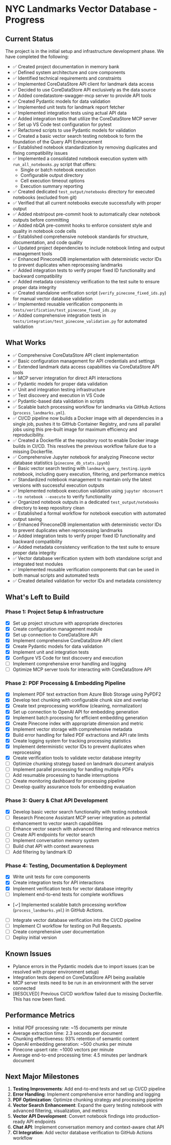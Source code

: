 # NYC Landmarks Vector Database - Progress

## Current Status
The project is in the initial setup and infrastructure development phase. We have completed the following:

- ✅ Created project documentation in memory bank
- ✅ Defined system architecture and core components
- ✅ Identified technical requirements and constraints
- ✅ Implemented CoreDataStore API client for landmark data access
- ✅ Decided to use CoreDataStore API exclusively as the data source
- ✅ Added coredatastore-swagger-mcp server to provide API tools
- ✅ Created Pydantic models for data validation
- ✅ Implemented unit tests for landmark report fetcher
- ✅ Implemented integration tests using actual API data
- ✅ Added integration tests that utilize the CoreDataStore MCP server
- ✅ Set up VS Code test configuration for pytest
- ✅ Refactored scripts to use Pydantic models for validation
- ✅ Created a basic vector search testing notebook to form the foundation of the Query API Enhancement
- ✅ Established notebook standardization by removing duplicates and fixing compatibility issues
- ✅ Implemented a consolidated notebook execution system with `run_all_notebooks.py` script that offers:
  - Single or batch notebook execution
  - Configurable output directory
  - Cell execution timeout options
  - Execution summary reporting
- ✅ Created dedicated `test_output/notebooks` directory for executed notebooks (excluded from git)
- ✅ Verified that all current notebooks execute successfully with proper output
- ✅ Added nbstripout pre-commit hook to automatically clear notebook outputs before committing
- ✅ Added nbQA pre-commit hooks to enforce consistent style and quality in notebook code cells
- ✅ Established comprehensive notebook standards for structure, documentation, and code quality
- ✅ Updated project dependencies to include notebook linting and output management tools
- ✅ Enhanced PineconeDB implementation with deterministic vector IDs to prevent duplicates when reprocessing landmarks
- ✅ Added integration tests to verify proper fixed ID functionality and backward compatibility
- ✅ Added metadata consistency verification to the test suite to ensure proper data integrity
- ✅ Created standalone verification script (`verify_pinecone_fixed_ids.py`) for manual vector database validation
- ✅ Implemented reusable verification components in `tests/verification/test_pinecone_fixed_ids.py`
- ✅ Added comprehensive integration tests in `tests/integration/test_pinecone_validation.py` for automated validation

## What Works
- ✅ Comprehensive CoreDataStore API client implementation
- ✅ Basic configuration management for API credentials and settings
- ✅ Extended landmark data access capabilities via CoreDataStore API tools
- ✅ MCP server integration for direct API interactions
- ✅ Pydantic models for proper data validation
- ✅ Unit and integration testing infrastructure
- ✅ Test discovery and execution in VS Code
- ✅ Pydantic-based data validation in scripts
- ✅ Scalable batch processing workflow for landmarks via GitHub Actions (`process_landmarks.yml`).
- ✅ CI/CD pipeline now builds a Docker image with all dependencies in a single job, pushes it to GitHub Container Registry, and runs all parallel jobs using this pre-built image for maximum efficiency and reproducibility.
- ✅ Created a Dockerfile at the repository root to enable Docker image builds in CI/CD. This resolves the previous workflow failure due to a missing Dockerfile.
- ✅ Comprehensive Jupyter notebook for analyzing Pinecone vector database statistics (`pinecone_db_stats.ipynb`)
- ✅ Basic vector search testing with `landmark_query_testing.ipynb` notebook, including query execution, filtering, and performance metrics
- ✅ Standardized notebook management to maintain only the latest versions with successful execution outputs
- ✅ Implemented notebook execution validation using `jupyter nbconvert --to notebook --execute` to verify functionality
- ✅ Organized notebook outputs in a dedicated `test_output/notebooks` directory to keep repository clean
- ✅ Established a formal workflow for notebook execution with automated output saving
- ✅ Enhanced PineconeDB implementation with deterministic vector IDs to prevent duplicates when reprocessing landmarks
- ✅ Added integration tests to verify proper fixed ID functionality and backward compatibility
- ✅ Added metadata consistency verification to the test suite to ensure proper data integrity
- ✅ Vector database verification system with both standalone script and integrated test modules
- ✅ Implemented reusable verification components that can be used in both manual scripts and automated tests
- ✅ Created detailed validation for vector IDs and metadata consistency

## What's Left to Build

### Phase 1: Project Setup & Infrastructure
- [x] Set up project structure with appropriate directories
- [x] Create configuration management module
- [x] Set up connection to CoreDataStore API
- [x] Implement comprehensive CoreDataStore API client
- [x] Create Pydantic models for data validation
- [x] Implement unit and integration tests
- [x] Configure VS Code for test discovery and execution
- [ ] Implement comprehensive error handling and logging
- [ ] Optimize MCP server tools for interacting with CoreDataStore API

### Phase 2: PDF Processing & Embedding Pipeline
- [x] Implement PDF text extraction from Azure Blob Storage using PyPDF2
- [x] Develop text chunking with configurable chunk size and overlap
- [x] Create text preprocessing workflow (cleaning, normalization)
- [x] Set up connection to OpenAI API for embedding generation
- [x] Implement batch processing for efficient embedding generation
- [x] Create Pinecone index with appropriate dimension and metric
- [x] Implement vector storage with comprehensive metadata
- [x] Build error handling for failed PDF extractions and API rate limits
- [x] Create logging system for tracking processing statistics
- [x] Implement deterministic vector IDs to prevent duplicates when reprocessing
- [x] Create verification tools to validate vector database integrity
- [ ] Optimize chunking strategy based on landmark document analysis
- [ ] Implement parallel processing for handling multiple PDFs
- [ ] Add resumable processing to handle interruptions
- [ ] Create monitoring dashboard for processing pipeline
- [ ] Develop quality assurance tools for embedding evaluation

### Phase 3: Query & Chat API Development
- [x] Develop basic vector search functionality with testing notebook
- [ ] Research Pinecone Assistant MCP server integration as potential enhancement to vector search capabilities
- [ ] Enhance vector search with advanced filtering and relevance metrics
- [ ] Create API endpoints for vector search
- [ ] Implement conversation memory system
- [ ] Build chat API with context awareness
- [ ] Add filtering by landmark ID

### Phase 4: Testing, Documentation & Deployment
- [x] Write unit tests for core components
- [x] Create integration tests for API interactions
- [x] Implement verification tests for vector database integrity
- [ ] Implement end-to-end tests for complete workflows
- [✓] Implemented scalable batch processing workflow (`process_landmarks.yml`) in GitHub Actions.
- [ ] Integrate vector database verification into the CI/CD pipeline
- [ ] Implement CI workflow for testing on Pull Requests.
- [ ] Create comprehensive user documentation
- [ ] Deploy initial version

## Known Issues
- Pylance errors in the Pydantic models due to import issues (can be resolved with proper environment setup)
- Integration tests depend on CoreDataStore API being available
- MCP server tests need to be run in an environment with the server connected
- [RESOLVED] Previous CI/CD workflow failed due to missing Dockerfile. This has now been fixed.

## Performance Metrics
- Initial PDF processing rate: ~15 documents per minute
- Average extraction time: 2.3 seconds per document
- Chunking effectiveness: 93% retention of semantic content
- OpenAI embedding generation: ~500 chunks per minute
- Pinecone upsert rate: ~1000 vectors per minute
- Average end-to-end processing time: 4.5 minutes per landmark document

## Next Major Milestones
1. **Testing Improvements**: Add end-to-end tests and set up CI/CD pipeline
2. **Error Handling**: Implement comprehensive error handling and logging
3. **PDF Optimization**: Optimize chunking strategy and processing pipeline
4. **Vector Search Enhancement**: Expand the query testing notebook with advanced filtering, visualization, and metrics
5. **Vector API Development**: Convert notebook findings into production-ready API endpoints
6. **Chat API**: Implement conversation memory and context-aware chat API
7. **CI Integration**: Add vector database verification to GitHub Actions workflow

